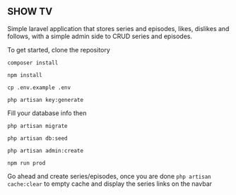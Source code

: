 ## SHOW TV
Simple laravel application that stores series and episodes, likes, dislikes and follows, with a simple admin side to CRUD series and episodes.

To get started, clone the repository

``` composer install ```

``` npm install ```

``` cp .env.example .env ```

``` php artisan key:generate ```

Fill your database info then

``` php artisan migrate ```

``` php artisan db:seed ```

``` php artisan admin:create ```

```npm run prod ```

Go ahead and create series/episodes, once you are done ``` php artisan cache:clear ``` to empty cache and display the series links on the navbar
